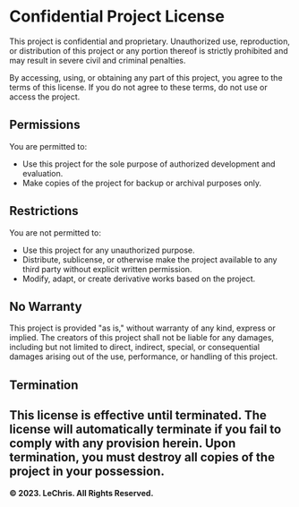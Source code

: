 # Confidential Project License

This project is confidential and proprietary. Unauthorized use, reproduction, or distribution of this project or any portion thereof is strictly prohibited and may result in severe civil and criminal penalties.

By accessing, using, or obtaining any part of this project, you agree to the terms of this license. If you do not agree to these terms, do not use or access the project.

## Permissions

You are permitted to:

- Use this project for the sole purpose of authorized development and evaluation.
- Make copies of the project for backup or archival purposes only.

## Restrictions

You are not permitted to:

- Use this project for any unauthorized purpose.
- Distribute, sublicense, or otherwise make the project available to any third party without explicit written permission.
- Modify, adapt, or create derivative works based on the project.

## No Warranty

This project is provided "as is," without warranty of any kind, express or implied. The creators of this project shall not be liable for any damages, including but not limited to direct, indirect, special, or consequential damages arising out of the use, performance, or handling of this project.

## Termination

This license is effective until terminated. The license will automatically terminate if you fail to comply with any provision herein. Upon termination, you must destroy all copies of the project in your possession.
---

**© 2023. LeChris. All Rights Reserved.**
